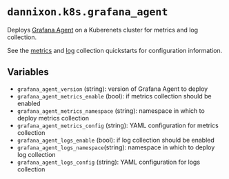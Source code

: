 # `dannixon.k8s.grafana_agent`

Deploys [Grafana Agent](https://grafana.com/docs/agent/latest/) on a Kuberenets cluster for metrics and log collection.

See the [metrics](https://grafana.com/docs/grafana-cloud/kubernetes-monitoring/agent-k8s/k8s_agent_metrics/) and [log](https://grafana.com/docs/grafana-cloud/kubernetes-monitoring/agent-k8s/k8s_agent_logs/) collection quickstarts for configuration information.

## Variables

- `grafana_agent_version` (string): version of Grafana Agent to deploy
- `grafana_agent_metrics_enable` (bool): if metrics collection should be enabled
- `grafana_agent_metrics_namespace` (string): namespace in which to deploy metrics collection
- `grafana_agent_metrics_config` (string): YAML configuration for metrics collection
- `grafana_agent_logs_enable` (bool): if log collection should be enabled
- `grafana_agent_logs_namespace`(string): namespace in which to deploy log collection
- `grafana_agent_logs_config` (string): YAML configuration for logs collection
